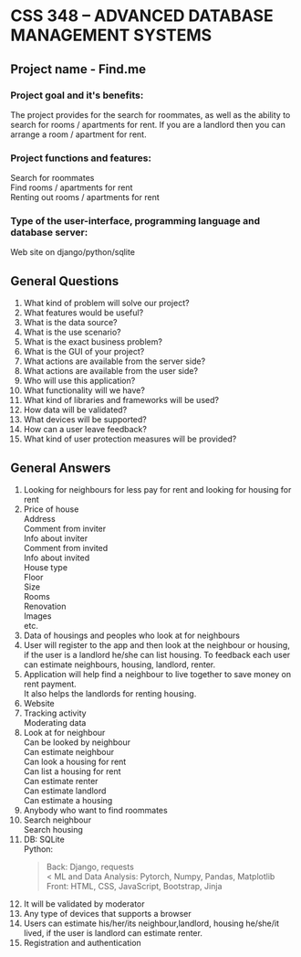 # CSS 348 – ADVANCED DATABASE MANAGEMENT SYSTEMS
## Project name - Find.me

### Project goal and it's benefits:<br>
The project provides for the search for roommates, as well as the ability to search for rooms / apartments for rent. If you are a landlord then you can arrange a room / apartment for rent.


### Project functions and features:<br>
Search for roommates<br>
Find rooms / apartments for rent<br>
Renting out rooms / apartments for rent<br> 


### Type of the user-interface, programming language and database server:<br>
Web site on django/python/sqlite

## General Questions 
1. What kind of problem will solve our project? </br>
2. What features would be useful?</br>
3. What is the data source?</br>
4. What is the use scenario?</br>
5. What is the exact business problem?</br>
6. What is the GUI of your project? </br>
7. What actions are available from the server side? </br>
8. What actions are available from the user side?</br>
9. Who will use this application?</br>
10. What functionality will we have?</br>
11. What kind of libraries and frameworks will be used?</br>
12. How data will be validated?</br>
13. What devices will be supported?</br>
14. How can a user leave feedback?</br>
15. What kind of user protection measures will be provided?</br>
 
## General Answers
1. Looking for neighbours for less pay for rent and looking for housing for rent</br>
2. Price of house</br>
   Address</br>
   Comment from inviter</br>
   Info about inviter</br>
   Comment from invited</br>
   Info about invited</br>
   House type</br>
   Floor</br>
   Size</br>
   Rooms</br>
   Renovation</br>
   Images</br>
   etc.</br>
3. Data of housings and peoples who look at for neighbours</br>
4. User will register to the app and then look at the neighbour or housing, </br> if the user is a landlord he/she can list housing. To feedback each user can estimate neighbours, housing, landlord, renter.
5. Application will help find a neighbour to live together to save money on rent payment. </br> 
   It also helps the landlords for renting housing.</br>
6. Website</br>
7. Tracking activity</br>
   Moderating data</br>
8. Look at for neighbour</br>
   Can be looked by neighbour</br>
   Can estimate neighbour</br>
   Can look a housing for rent</br>
   Can list a housing for rent</br>
   Can estimate renter</br>
   Сan estimate landlord</br>
   Can estimate a housing</br>
9. Anybody who want to find roommates </br>
10. Search neighbour</br>
    Search housing</br>
11. DB: SQLite</br>
    Python: </br>
    > Back: Django, requests</br> <
    ML and Data Analysis: Pytorch, Numpy, Pandas, Matplotlib</br>
    Front: HTML, CSS, JavaScript, Bootstrap, Jinja</br>
12. It will be validated by moderator</br>
13. Any type of devices that supports a browser</br>
14. Users can estimate his/her/its  neighbour,landlord, housing he/she/it lived, if the user is landlord can estimate renter.</br>
15. Registration and authentication</br>

